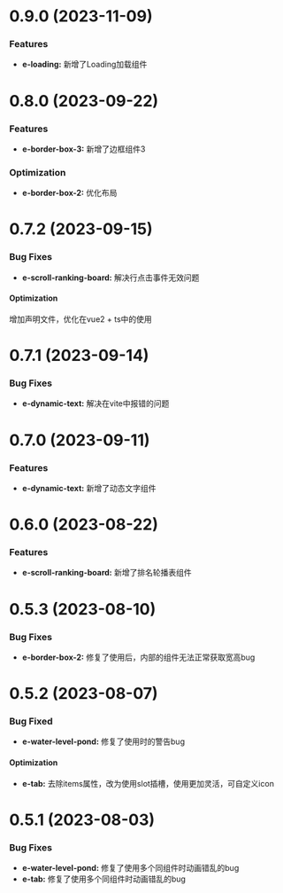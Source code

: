 <!--
 * @Autor: costa
 * @Date: 2023-08-03 13:35:33
 * @LastEditors: costa
 * @LastEditTime: 2023-09-22 10:57:44
 * @Description: 
 * @Copyright: © 2023 by costa. All rights reserved.
-->
# 0.9.0 (2023-11-09)

### Features

* **e-loading:** 新增了Loading加载组件

# 0.8.0 (2023-09-22)

### Features

* **e-border-box-3:** 新增了边框组件3

### Optimization

* **e-border-box-2:** 优化布局

# 0.7.2 (2023-09-15)

### Bug Fixes

* **e-scroll-ranking-board:** 解决行点击事件无效问题

#### Optimization

增加声明文件，优化在vue2 + ts中的使用

# 0.7.1 (2023-09-14)

### Bug Fixes

* **e-dynamic-text:** 解决在vite中报错的问题

# 0.7.0 (2023-09-11)

### Features

* **e-dynamic-text:** 新增了动态文字组件

# 0.6.0 (2023-08-22)

### Features

* **e-scroll-ranking-board:** 新增了排名轮播表组件

# 0.5.3 (2023-08-10)

### Bug Fixes

* **e-border-box-2:** 修复了使用后，内部的组件无法正常获取宽高bug

# 0.5.2 (2023-08-07)

### Bug Fixed

* **e-water-level-pond:** 修复了使用时的警告bug

#### Optimization

* **e-tab:** 去除items属性，改为使用slot插槽，使用更加灵活，可自定义icon


# 0.5.1 (2023-08-03)

### Bug Fixes

* **e-water-level-pond:** 修复了使用多个同组件时动画错乱的bug
* **e-tab:** 修复了使用多个同组件时动画错乱的bug